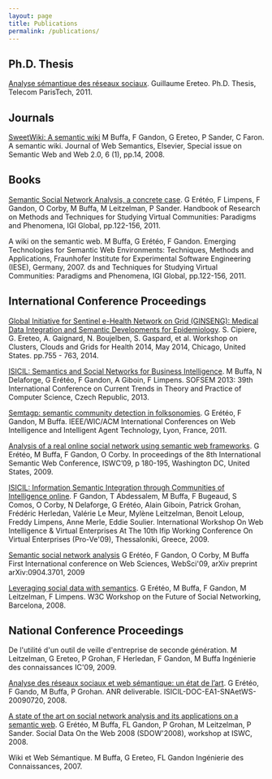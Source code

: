 ```yaml
---
layout: page
title: Publications
permalink: /publications/
---
```


## Ph.D. Thesis
[Analyse sémantique des réseaux sociaux](https://tel.archives-ouvertes.fr/tel-00586677).
Guillaume Ereteo.
Ph.D. Thesis, Telecom ParisTech, 2011.

## Journals

[SweetWiki: A semantic wiki](https://hal.archives-ouvertes.fr/hal-01154473)
M Buffa, F Gandon, G Ereteo, P Sander, C Faron.
A semantic wiki. Journal of Web Semantics, Elsevier, Special issue on Semantic Web and Web 2.0, 6 (1), pp.14, 2008. 

## Books

[Semantic Social Network Analysis, a concrete case](https://hal.archives-ouvertes.fr/hal-00562056).
G Erétéo, F Limpens, F Gandon, O Corby, M Buffa, M Leitzelman, P Sander.
Handbook of Research on Methods and Techniques for Studying Virtual Communities: Paradigms and Phenomena, IGI Global, pp.122-156, 2011.

A wiki on the semantic web.
M Buffa, G Erétéo, F Gandon.
Emerging Technologies for Semantic Web Environments: Techniques, Methods and Applications, Fraunhofer Institute for Experimental Software Engineering (IESE), Germany, 2007.
ds and Techniques for Studying Virtual Communities: Paradigms and Phenomena, IGI Global, pp.122-156, 2011. 

## International Conference Proceedings

[Global Initiative for Sentinel e-Health Network on Grid (GINSENG): Medical Data Integration and Semantic Developments for Epidemiology](https://hal.archives-ouvertes.fr/hal-01048737).
S. Cipiere, G. Ereteo, A. Gaignard, N. Boujelben, S. Gaspard, et al. 
Workshop on Clusters, Clouds and Grids for Health 2014, May 2014, Chicago, United States. pp.755 - 763, 2014. 

[ISICIL: Semantics and Social Networks for Business Intelligence](https://hal.inria.fr/hal-01171260).
M Buffa, N Delaforge, G Erétéo, F Gandon, A Giboin, F Limpens. 
SOFSEM 2013: 39th International Conference on Current Trends in Theory and Practice of Computer Science, Czech Republic, 2013.

[Semtagp: semantic community detection in folksonomies](https://hal.inria.fr/hal-01170978).
G Erétéo, F Gandon, M Buffa.
IEEE/WIC/ACM International Conferences on Web Intelligence and Intelligent Agent Technology, Lyon, France, 2011. 

[Analysis of a real online social network using semantic web frameworks](https://hal.archives-ouvertes.fr/hal-00562035).
G Erétéo, M Buffa, F Gandon, O Corby.
In proceedings of the 8th International Semantic Web Conference, ISWC’09, p 180-195, Washington DC, United States, 2009.

[ISICIL: Information Semantic Integration through Communities of Intelligence online](https://hal.inria.fr/hal-01169909).
F Gandon, T Abdessalem, M Buffa, F Bugeaud, S Comos, O Corby, N Delaforge, G Erétéo, Alain Giboin, Patrick Grohan, Frédéric Herledan, Valérie Le Meur, Mylène Leitzelman, Benoit Leloup, Freddy Limpens, Anne Merle, Eddie Soulier. 
International Workshop On Web Intelligence & Virtual Enterprises At The 10th Ifip Working Conference On Virtual Enterprises (Pro-Ve'09), Thessaloniki, Greece, 2009.

[Semantic social network analysis](http://arxiv.org/pdf/0904.3701.pdf)
G Erétéo, F Gandon, O Corby, M Buffa
First International conference on Web Sciences, WebSci'09, arXiv preprint arXiv:0904.3701, 2009

[Leveraging social data with semantics](https://www.w3.org/2008/09/msnws/papers/ereteo_et_al_2008_leveraging.html).
G Erétéo, M Buffa, F Gandon, M Leitzelman, F Limpens.
W3C Workshop on the Future of Social Networking, Barcelona, 2008.

## National Conference Proceedings

De l'utilité d'un outil de veille d'entreprise de seconde génération.
M Leitzelman, G Ereteo, P Grohan, F Herledan, F Gandon, M Buffa
Ingénierie des connaissances IC'09, 2009.

[Analyse des réseaux sociaux et web sémantique: un état de l’art](http://isicil.inria.fr/v1/res/docs/livrables/ISICIL-ANR-EA01-SNAetWS-0906.pdf).
G Erétéo, F Gando, M Buffa, P Grohan.
ANR deliverable. ISICIL-DOC-EA1-SNAetWS-20090720, 2008.

[A state of the art on social network analysis and its applications on a semantic web](http://ceur-ws.org/Vol-405/paper5.pdf).
G Erétéo, M Buffa, FL Gandon, P Grohan, M Leitzelman, P Sander.
Social Data On the Web 2008 (SDOW'2008), workshop at ISWC, 2008.

Wiki et Web Sémantique.
M Buffa, G Ereteo, FL Gandon
Ingénierie des Connaissances, 2007.
